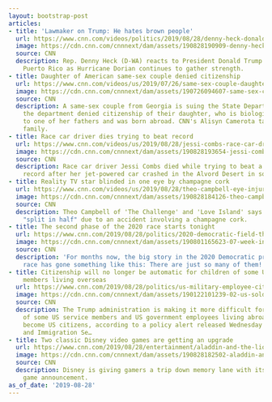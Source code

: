 ```yaml
---
layout: bootstrap-post
articles:
- title: 'Lawmaker on Trump: He hates brown people'
  url: https://www.cnn.com/videos/politics/2019/08/28/denny-heck-donald-trump-brown-people-sot-vpx-tsr.cnn
  image: https://cdn.cnn.com/cnnnext/dam/assets/190828190909-denny-heck-8-28-super-tease.jpg
  source: CNN
  description: Rep. Denny Heck (D-WA) reacts to President Donald Trump's attack against
    Puerto Rico as Hurricane Dorian continues to gather strength.
- title: Daughter of American same-sex couple denied citizenship
  url: https://www.cnn.com/videos/us/2019/07/26/same-sex-couple-daughter-citizenship-newday-intv-vpx.cnn
  image: https://cdn.cnn.com/cnnnext/dam/assets/190726094607-same-sex-couple-daughter-citizenship-super-tease.jpg
  source: CNN
  description: A same-sex couple from Georgia is suing the State Department after
    the department denied citizenship of their daughter, who is biologically related
    to one of her fathers and was born abroad. CNN's Alisyn Camerota talks to the
    family.
- title: Race car driver dies trying to beat record
  url: https://www.cnn.com/videos/us/2019/08/28/jessi-combs-race-car-driver-dies-orig-acl.cnn
  image: https://cdn.cnn.com/cnnnext/dam/assets/190828193654-jessi-combs-super-tease.jpg
  source: CNN
  description: Race car driver Jessi Combs died while trying to beat a land speed
    record after her jet-powered car crashed in the Alvord Desert in southeast Oregon.
- title: Reality TV star blinded in one eye by champagne cork
  url: https://www.cnn.com/videos/us/2019/08/28/theo-campbell-eye-injury-vstan-orig-me.cnn
  image: https://cdn.cnn.com/cnnnext/dam/assets/190828184126-theo-campbell-eye-injury-super-tease.jpg
  source: CNN
  description: Theo Campbell of 'The Challenge' and 'Love Island' says his eye was
    "split in half" due to an accident involving a champagne cork.
- title: The second phase of the 2020 race starts tonight
  url: https://www.cnn.com/2019/08/28/politics/2020-democratic-field-third-debate-qualifiers/index.html
  image: https://cdn.cnn.com/cnnnext/dam/assets/190801165623-07-week-in-photos-0802-super-tease.jpg
  source: CNN
  description: 'For months now, the big story in the 2020 Democratic presidential
    race has gone something like this: There are just so many of them!'
- title: Citizenship will no longer be automatic for children of some US military
    members living overseas
  url: https://www.cnn.com/2019/08/28/politics/us-military-employee-citizenship-rule/index.html
  image: https://cdn.cnn.com/cnnnext/dam/assets/190122101239-02-us-soldier-file-super-tease.jpg
  source: CNN
  description: The Trump administration is making it more difficult for the children
    of some US service members and US government employees living abroad to automatically
    become US citizens, according to a policy alert released Wednesday by US Citizenship
    and Immigration Se…
- title: Two classic Disney video games are getting an upgrade
  url: https://www.cnn.com/2019/08/28/entertainment/aladdin-and-the-lion-king-trnd/index.html
  image: https://cdn.cnn.com/cnnnext/dam/assets/190828182502-aladdin-and-the-lion-king-games-super-tease.jpg
  source: CNN
  description: Disney is giving gamers a trip down memory lane with its latest video
    game announcement.
as_of_date: '2019-08-28'
---
```


